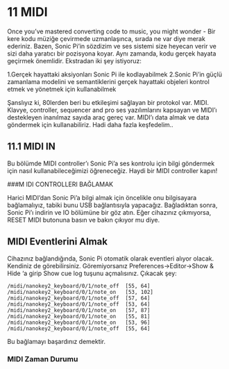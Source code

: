 # 11  MIDI

Once you’ve mastered converting code to music, you might wonder - 
Bir kere kodu müziğe çevirmede uzmanlaşınca, sırada ne var diye merak ederiniz. Bazen, Sonic Pi’in sözdizim ve ses sistemi size heyecan verir ve sizi daha yaratıcı bir pozisyona koyar. Aynı zamanda, kodu gerçek hayata geçirmek önemlidir. Ekstradan iki şey istiyoruz:

  1.Gerçek hayattaki aksiyonları Sonic Pi ile kodlayabilmek
  2.Sonic Pi’in güçlü zamanlama modelini ve semantiklerini gerçek hayattaki objeleri kontrol etmek ve yönetmek için kullanabilmek
 
Şanslıyız ki, 80lerden beri bu etkileşimi sağlayan bir protokol var. MIDI. Klavye, controller, sequencer and pro ses yazılımlarını kapsayan ve  MIDI’ı destekleyen inanılmaz sayıda araç gereç var. MIDI’ı data almak ve data göndermek için kullanabiliriz.
 Hadi daha fazla keşfedelim..
 
## 11.1 MIDI IN

Bu bölümde MIDI controller’ı Sonic Pi’a ses kontrolu için bilgi göndermek için nasıl kullanabileceğimizi öğreneceğiz. Haydi bir MIDI controller kapın!

###M IDI CONTROLLERI BAĞLAMAK

Harici MIDI’dan Sonic Pi’a bilgi almak için öncelikle onu bilgisayara bağlamalıyız, tabiki bunu USB bağlantısıyla yapacağız. Bağladıktan sonra, Sonic Pi’ı indirin ve IO bölümüne bir göz atın. Eğer cihazınız çıkmıyorsa, RESET MIDI butonuna basın ve bakın çıkıyor mu diye.
 
 ## MIDI Eventlerini Almak
 Cihazınız bağlandığında, Sonic Pi otomatik olarak eventleri alıyor olacak. Kendiniz de görebilirsiniz. Göremiyorsanız Preferences->Editor->Show & Hide ‘a girip Show cue log tuşunu açmalısınız. Çıkacak şey:

```
/midi/nanokey2_keyboard/0/1/note_off  [55, 64]
/midi/nanokey2_keyboard/0/1/note_on   [53, 102]
/midi/nanokey2_keyboard/0/1/note_off  [57, 64]
/midi/nanokey2_keyboard/0/1/note_off  [53, 64]
/midi/nanokey2_keyboard/0/1/note_on   [57, 87]
/midi/nanokey2_keyboard/0/1/note_on   [55, 81]
/midi/nanokey2_keyboard/0/1/note_on   [53, 96]
/midi/nanokey2_keyboard/0/1/note_off  [55, 64]
```

Bu bağlamayı başardınız demektir.

### MIDI Zaman Durumu





